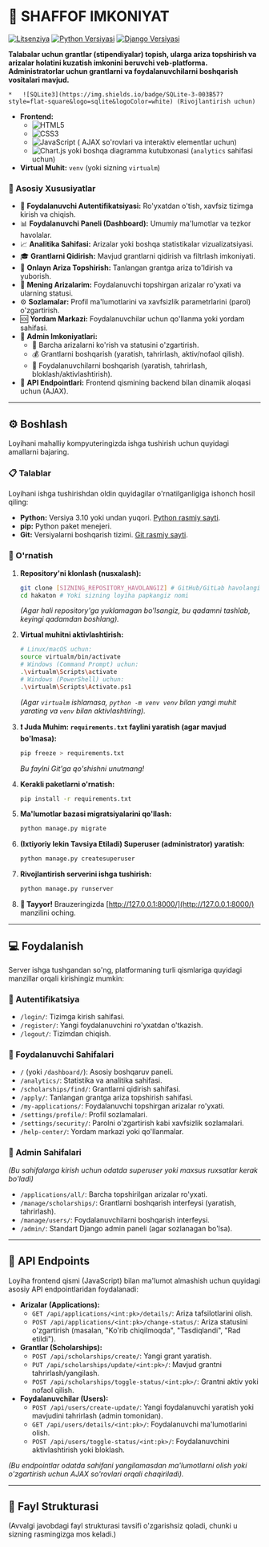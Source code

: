 # 🚀 SHAFFOF IMKONIYAT 

[![Litsenziya](https://img.shields.io/badge/Litsenziya-MIT-blue.svg)](https://opensource.org/licenses/MIT) 
[![Python Versiyasi](https://img.shields.io/badge/Python-3.10+-blue.svg)](https://www.python.org/)
[![Django Versiyasi](https://img.shields.io/badge/Django-5.2-092E20?style=flat-square&logo=django&logoColor=white)](https://www.djangoproject.com/) 

**Talabalar uchun grantlar (stipendiyalar) topish, ularga ariza topshirish va arizalar holatini kuzatish imkonini beruvchi veb-platforma. Administratorlar uchun grantlarni va foydalanuvchilarni boshqarish vositalari mavjud.**

<!-- ![Loyih![image](https://github.com/user-attachments/assets/8bc7d4ac-be71-40bd-bf9e-d8462abe37f3)
a skrinshoti](images/screenshot.png) 
       ![image](https://github.com/user-attachments/assets/18cc5f6b-b1ca-4a60-a5d4-683e2ca9fe4f)
       ![image](https://github.com/user-attachments/assets/7822a632-266b-4f89-83f4-e5cda5591fea)
       ![image](https://github.com/user-attachments/assets/de47103a-b6fb-4896-8944-fff4320ac810)
       ![image](https://github.com/user-attachments/assets/58ea4fa6-080a-4be7-8af5-6d25ea6ce396)





---

## 📖 Mundarija

*   [🌟 Loyiha Haqida](#-loyiha-haqida)
    *   [🛠️ Texnologiyalar](#️-texnologiyalar)
    *   [🎯 Asosiy Xususiyatlar](#-asosiy-xususiyatlar)
*   [⚙️ Boshlash](#️-boshlash)
    *   [📋 Talablar](#-talablar)
    *   [🚀 O'rnatish](#-o'rnatish)
*   [💻 Foydalanish](#-foydalanish)
    *   [🔑 Autentifikatsiya](#-autentifikatsiya)
    *   [👤 Foydalanuvchi Sahifalari](#-foydalanuvchi-sahifalari)
    *   [👑 Admin Sahifalari](#-admin-sahifalari)
*   [🔌 API Endpoints](#-api-endpoints)
*   [📁 Fayl Strukturasi](#-fayl-strukturasi)
*   [🤝 Hissa Qo'shish](#-hissa-qoshish)
*   [📄 Litsenziya](#-litsenziya)
*   [📧 Bog'lanish](#-boglanish)
*   [🙏 Minnatdorchilik](#-minnatdorchilik-ixtiyoriy)

---

## 🌟 Loyiha Haqida

Ushbu loyiha talabalarga mos grantlarni topish jarayonini osonlashtirish va ariza topshirishni markazlashtirish maqsadida ishlab chiqilgan. Platforma quyidagi imkoniyatlarni taqdim etadi: grantlar bazasini ko'rish, filtrlash, onlayn ariza to'ldirish va topshirilgan arizalar statusini kuzatib borish. Shuningdek, platforma administratorlari uchun grantlarni, arizalarni va foydalanuvchilarni boshqarish uchun qulay interfeys mavjud.

### 🛠️ Texnologiyalar

Loyiha quyidagi texnologiyalar yordamida qurilgan:

*   **Backend:**
    *   ![Python](https://img.shields.io/badge/Python-3.10+-3776AB?style=flat-square&logo=python&logoColor=white)
    *   ![Django](https://img.shields.io/badge/Django-5.2-092E20?style=flat-square&logo=django&logoColor=white) <!-- Django versiyasini aniqlashtiring -->
    *   ![SQLite3](https://img.shields.io/badge/SQLite-3-003B57?style=flat-square&logo=sqlite&logoColor=white) (Rivojlantirish uchun)
*   **Frontend:**
    *   ![HTML5](https://img.shields.io/badge/HTML5-E34F26?style=flat-square&logo=html5&logoColor=white)
    *   ![CSS3](https://img.shields.io/badge/CSS3-1572B6?style=flat-square&logo=css3&logoColor=white)
    *   ![JavaScript](https://img.shields.io/badge/JavaScript-F7DF1E?style=flat-square&logo=javascript&logoColor=black) ( AJAX so'rovlari va interaktiv elementlar uchun)
    *   ![Chart.js](https://www.chartjs.org/) yoki boshqa diagramma kutubxonasi (`analytics` sahifasi uchun)
*   **Virtual Muhit:** `venv` (yoki sizning `virtualm`)

### 🎯 Asosiy Xususiyatlar

*   🔐 **Foydalanuvchi Autentifikatsiyasi:** Ro'yxatdan o'tish, xavfsiz tizimga kirish va chiqish.
*   📊 **Foydalanuvchi Paneli (Dashboard):** Umumiy ma'lumotlar va tezkor havolalar.
*   📈 **Analitika Sahifasi:** Arizalar yoki boshqa statistikalar vizualizatsiyasi.
*   🎓 **Grantlarni Qidirish:** Mavjud grantlarni qidirish va filtrlash imkoniyati.
*   📝 **Onlayn Ariza Topshirish:** Tanlangan grantga ariza to'ldirish va yuborish.
*   📄 **Mening Arizalarim:** Foydalanuvchi topshirgan arizalar ro'yxati va ularning statusi.
*   ⚙️ **Sozlamalar:** Profil ma'lumotlarini va xavfsizlik parametrlarini (parol) o'zgartirish.
*   🆘 **Yordam Markazi:** Foydalanuvchilar uchun qo'llanma yoki yordam sahifasi.
*   👑 **Admin Imkoniyatlari:**
    *   📑 Barcha arizalarni ko'rish va statusini o'zgartirish.
    *   💰 Grantlarni boshqarish (yaratish, tahrirlash, aktiv/nofaol qilish).
    *   👥 Foydalanuvchilarni boshqarish (yaratish, tahrirlash, bloklash/aktivlashtirish).
*   🔌 **API Endpointlari:** Frontend qismining backend bilan dinamik aloqasi uchun (AJAX).

---

## ⚙️ Boshlash

Loyihani mahalliy kompyuteringizda ishga tushirish uchun quyidagi amallarni bajaring.

### 📋 Talablar

Loyihani ishga tushirishdan oldin quyidagilar o'rnatilganligiga ishonch hosil qiling:

*   **Python:** Versiya 3.10 yoki undan yuqori. [Python rasmiy sayti](https://www.python.org/downloads/).
*   **pip:** Python paket menejeri.
*   **Git:** Versiyalarni boshqarish tizimi. [Git rasmiy sayti](https://git-scm.com/downloads/).

### 🚀 O'rnatish

1.  **Repository'ni klonlash (nusxalash):**
    ```bash
    git clone [SIZNING_REPOSITORY_HAVOLANGIZ] # GitHub/GitLab havolangizni shu yerga qo'ying
    cd hakaton # Yoki sizning loyiha papkangiz nomi
    ```
    *(Agar hali repository'ga yuklamagan bo'lsangiz, bu qadamni tashlab, keyingi qadamdan boshlang).*

2.  **Virtual muhitni aktivlashtirish:**
    ```bash
    # Linux/macOS uchun:
    source virtualm/bin/activate
    # Windows (Command Prompt) uchun:
    .\virtualm\Scripts\activate
    # Windows (PowerShell) uchun:
    .\virtualm\Scripts\Activate.ps1
    ```
    *(Agar `virtualm` ishlamasa, `python -m venv venv` bilan yangi muhit yarating va `venv` bilan aktivlashtiring).*

3.  **❗️ Juda Muhim: `requirements.txt` faylini yaratish (agar mavjud bo'lmasa):**
    ```bash
    pip freeze > requirements.txt
    ```
    *Bu faylni Git'ga qo'shishni unutmang!*

4.  **Kerakli paketlarni o'rnatish:**
    ```bash
    pip install -r requirements.txt
    ```

5.  **Ma'lumotlar bazasi migratsiyalarini qo'llash:**
    ```bash
    python manage.py migrate
    ```

6.  **(Ixtiyoriy lekin Tavsiya Etiladi) Superuser (administrator) yaratish:**
    ```bash
    python manage.py createsuperuser
    ```

7.  **Rivojlantirish serverini ishga tushirish:**
    ```bash
    python manage.py runserver
    ```

8.  **🎉 Tayyor!** Brauzeringizda [http://127.0.0.1:8000/](http://127.0.0.1:8000/) manzilini oching.

---

## 💻 Foydalanish

Server ishga tushgandan so'ng, platformaning turli qismlariga quyidagi manzillar orqali kirishingiz mumkin:

### 🔑 Autentifikatsiya

*   `/login/`: Tizimga kirish sahifasi.
*   `/register/`: Yangi foydalanuvchini ro'yxatdan o'tkazish.
*   `/logout/`: Tizimdan chiqish.

### 👤 Foydalanuvchi Sahifalari

*   `/` (yoki `/dashboard/`): Asosiy boshqaruv paneli.
*   `/analytics/`: Statistika va analitika sahifasi.
*   `/scholarships/find/`: Grantlarni qidirish sahifasi.
*   `/apply/`: Tanlangan grantga ariza topshirish sahifasi.
*   `/my-applications/`: Foydalanuvchi topshirgan arizalar ro'yxati.
*   `/settings/profile/`: Profil sozlamalari.
*   `/settings/security/`: Parolni o'zgartirish kabi xavfsizlik sozlamalari.
*   `/help-center/`: Yordam markazi yoki qo'llanmalar.

### 👑 Admin Sahifalari

*(Bu sahifalarga kirish uchun odatda superuser yoki maxsus ruxsatlar kerak bo'ladi)*

*   `/applications/all/`: Barcha topshirilgan arizalar ro'yxati.
*   `/manage/scholarships/`: Grantlarni boshqarish interfeysi (yaratish, tahrirlash).
*   `/manage/users/`: Foydalanuvchilarni boshqarish interfeysi.
*   `/admin/`: Standart Django admin paneli (agar sozlanagan bo'lsa).

---

## 🔌 API Endpoints

Loyiha frontend qismi (JavaScript) bilan ma'lumot almashish uchun quyidagi asosiy API endpointlaridan foydalanadi:

*   **Arizalar (Applications):**
    *   `GET /api/applications/<int:pk>/details/`: Ariza tafsilotlarini olish.
    *   `POST /api/applications/<int:pk>/change-status/`: Ariza statusini o'zgartirish (masalan, "Ko'rib chiqilmoqda", "Tasdiqlandi", "Rad etildi").
*   **Grantlar (Scholarships):**
    *   `POST /api/scholarships/create/`: Yangi grant yaratish.
    *   `PUT /api/scholarships/update/<int:pk>/`: Mavjud grantni tahrirlash/yangilash.
    *   `POST /api/scholarships/toggle-status/<int:pk>/`: Grantni aktiv yoki nofaol qilish.
*   **Foydalanuvchilar (Users):**
    *   `POST /api/users/create-update/`: Yangi foydalanuvchi yaratish yoki mavjudini tahrirlash (admin tomonidan).
    *   `GET /api/users/details/<int:pk>/`: Foydalanuvchi ma'lumotlarini olish.
    *   `POST /api/users/toggle-status/<int:pk>/`: Foydalanuvchini aktivlashtirish yoki bloklash.

*(Bu endpointlar odatda sahifani yangilamasdan ma'lumotlarni olish yoki o'zgartirish uchun AJAX so'rovlari orqali chaqiriladi).*

---

## 📁 Fayl Strukturasi

(Avvalgi javobdagi fayl strukturasi tavsifi o'zgarishsiz qoladi, chunki u sizning rasmingizga mos keladi.)
